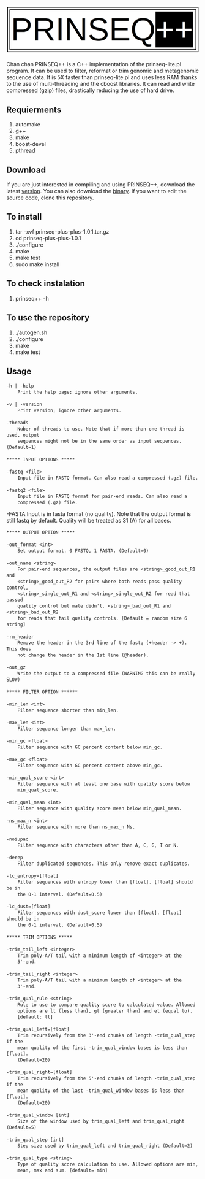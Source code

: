 ![Prinseq++](prinseq_logo.png)

Chan chan
PRINSEQ++ is a C++ implementation of the prinseq-lite.pl program. It can be used to filter, reformat or trim genomic and metagenomic sequence data. It is 5X faster than prinseq-lite.pl and uses less RAM thanks to the use of multi-threading and the cboost libraries. It can read and write compressed (gzip) files, drastically reducing the use of hard drive.

## Requierments
1. automake
2. g++
3. make
4. boost-devel
5. pthread

## Download
If you are just interested in compiling and using PRINSEQ++, download the latest [version](https://github.com/Adrian-Cantu/PRINSEQ-plus-plus/releases/download/v1.0.1/prinseq-plus-plus-1.0.1.tar.gz).
You can also download the [binary](https://github.com/Adrian-Cantu/PRINSEQ-plus-plus/releases/download/v1.0.1/binary_prinseq-plus-plus-1.0.1.tar.gz). 
If you want to edit the source code, clone this repository.

## To install
1. tar -xvf prinseq-plus-plus-1.0.1.tar.gz
2. cd prinseq-plus-plus-1.0.1
3. ./configure
4. make
5. make test
6. sudo make install

## To check instalation
1. prinseq++ -h

## To use the repository
1. ./autogen.sh
2. ./configure
3. make
4. make test 


## Usage

    -h | -help
        Print the help page; ignore other arguments.
        
    -v | -version
        Print version; ignore other arguments.
        
    -threads 
        Nuber of threads to use. Note that if more than one thread is used, output
        sequences might not be in the same order as input sequences. (Default=1)
    
    ***** INPUT OPTIONS *****
    
    -fastq <file>
        Input file in FASTQ format. Can also read a compressed (.gz) file.
        
    -fastq2 <file>
        Input file in FASTQ format for pair-end reads. Can also read a 
        compressed (.gz) file.
        
   -FASTA 
        Input is in fasta format (no quality). Note that the output format is 
        still fastq by default. Quality will be treated as 31 (A) for all bases.
        
    
    ***** OUTPUT OPTION *****
    
    -out_format <int>
        Set output format. 0 FASTQ, 1 FASTA. (Default=0)
        
    -out_name <string>
        For pair-end sequences, the output files are <string>_good_out_R1 and
        <string>_good_out_R2 for pairs where both reads pass quality control,
        <string>_single_out_R1 and <string>_single_out_R2 for read that passed
        quality control but mate didn't. <string>_bad_out_R1 and <string>_bad_out_R2  
        for reads that fail quality controls. [Default = random size 6 string] 
    
    -rm_header
        Remove the header in the 3rd line of the fastq (+header -> +). This does
        not change the header in the 1st line (@header).
        
    -out_gz 
        Write the output to a compressed file (WARNING this can be really SLOW)
        
    ***** FILTER OPTION ******
        
    -min_len <int>
        Filter sequence shorter than min_len.
    
    -max_len <int>
        Filter sequence longer than max_len.
        
    -min_gc <float>
        Filter sequence with GC percent content below min_gc.
    
    -max_gc <float>
        Filter sequence with GC percent content above min_gc.
    
    -min_qual_score <int>
        Filter sequence with at least one base with quality score below 
        min_qual_score.
        
    -min_qual_mean <int>
        Filter sequence with quality score mean below min_qual_mean.
        
    -ns_max_n <int>
        Filter sequence with more than ns_max_n Ns.
   
    -noiupac         
        Filter sequence with characters other than A, C, G, T or N.

    -derep
        Filter duplicated sequences. This only remove exact duplicates.
        
    -lc_entropy=[float]
        Filter sequences with entropy lower than [float]. [float] should be in
        the 0-1 interval. (Default=0.5)

    -lc_dust=[float]
        Filter sequences with dust_score lower than [float]. [float] should be in
        the 0-1 interval. (Default=0.5)
        
    ***** TRIM OPTIONS *****

    -trim_tail_left <integer>
        Trim poly-A/T tail with a minimum length of <integer> at the
        5'-end.

    -trim_tail_right <integer>
        Trim poly-A/T tail with a minimum length of <integer> at the
        3'-end.

    -trim_qual_rule <string>
        Rule to use to compare quality score to calculated value. Allowed
        options are lt (less than), gt (greater than) and et (equal to).
        [default: lt]

    -trim_qual_left=[float]
        Trim recursively from the 3'-end chunks of length -trim_qual_step if the
        mean quality of the first -trim_qual_window bases is less than [float]. 
        (Default=20)
        
    -trim_qual_right=[float]
        Trim recursively from the 5'-end chunks of length -trim_qual_step if the
        mean quality of the last -trim_qual_window bases is less than [float]. 
        (Default=20)    

    -trim_qual_window [int]
        Size of the window used by trim_qual_left and trim_qual_right (Default=5)

    -trim_qual_step [int]
        Step size used by trim_qual_left and trim_qual_right (Default=2)
    
    -trim_qual_type <string>
        Type of quality score calculation to use. Allowed options are min,
        mean, max and sum. [default= min]
